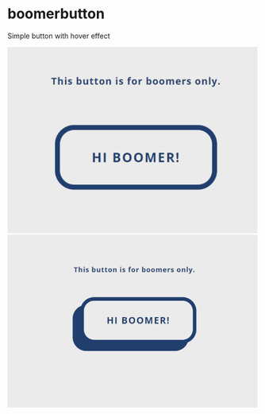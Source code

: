 # boomerbutton
Simple button with hover effect

<img src="button2.PNG" width=600px/>
<img src="button1.PNG" width=600px/>
